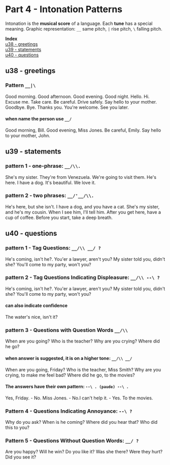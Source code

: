 # Part 4 - Intonation Patterns
Intonation is the **musical score** of a language. 
Each **tune** has a special meaning. Graphic representation: `__` same pitch, `|` rise pitch, `\` falling pitch.

**Index**  
[u38 - greetings](#u38---greetings)  
[u39 - statements](#u39---statements)  
[u40 - questions](#u40---questions)  

## u38 - greetings
### Pattern `__|\`
Good morning. Good afternoon. Good evening. Good night. Hello. Hi. Excuse me. Take care. Be careful. Drive safely. Say hello to your mother. Goodbye. Bye. Thanks you. You're welcome. See you later.

#### when name the person use `__/`
Good morning, Bill. Good evening, Miss Jones. Be careful, Emily. Say hello to your mother, John.

## u39 - statements
### pattern 1 - one-phrase: `__/\\.`
She's my sister. They're from Venezuela. We're going to visit them. He's here. I have a dog. It's beautiful. We love it.

### pattern 2 - two phrases: `__/'__/\\.`
He's here, but she isn't. I have a dog, and you have a cat. She's my sister, and he's my cousin. When I see him, I'll tell him. After you get here, have a cup of coffee. Before you start, take a deep breath.

## u40 - questions
### pattern 1 - Tag Questions: `__/\\ __/ ?`
He's coming, isn't he?. You'er a lawyer, aren't you? My sister told you, didn't she? You'll come to my party, won't you?

### pattern 2 - Tag Questions Indicating Displeasure: `__/\\ --\ ?`
He's coming, isn't he?. You'er a lawyer, aren't you? My sister told you, didn't she? You'll come to my party, won't you?

#### can also indicate confidence
The water's nice, isn't it?

### pattern 3 - Questions with Question Words `__/\\`
When are you going? Who is the teacher? Why are you crying? Where did he go?

#### when answer is suggested, it is on a higher tone: `__/\\ __/`
When are you going, Friday? Who is the teacher, Miss Smith? Why are you crying, to make me feel bad? Where did he go, to the movies?

#### The answers have their own pattern: `--\ . (paude) --\ .`
Yes, Friday. - No. Miss Jones. - No.I can't help it. - Yes. To the movies.

### Pattern 4 - Questions Indicating Annoyance: `--\ ?`
Why do you ask? When is he coming? Where did you hear that? Who did this to you?

### Pattern 5 - Questions Without Question Words: `__/ ?`
Are you happy? Will he win? Do you like it? Was she there? Were they hurt? Did you see it?
